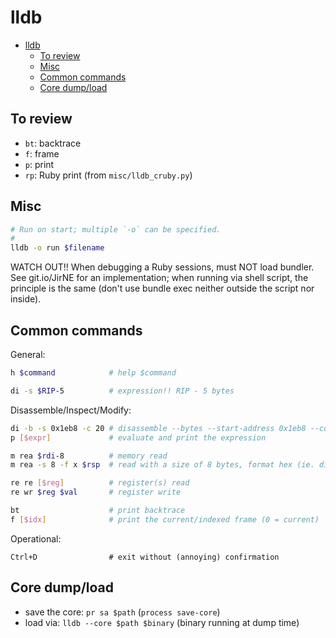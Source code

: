 # lldb

- [lldb](#lldb)
  - [To review](#to-review)
  - [Misc](#misc)
  - [Common commands](#common-commands)
  - [Core dump/load](#core-dumpload)

## To review

- `bt`: backtrace
- `f`: frame
- `p`: print
- `rp`: Ruby print (from ``misc/lldb_cruby.py``)

## Misc

```sh
# Run on start; multiple `-o` can be specified.
#
lldb -o run $filename
```

WATCH OUT!! When debugging a Ruby sessions, must NOT load bundler. See git.io/JirNE for an implementation; when running via shell script, the principle is the same (don't use bundle exec neither outside the script nor inside).

## Common commands

General:

```sh
h $command            # help $command

di -s $RIP-5          # expression!! RIP - 5 bytes
```

Disassemble/Inspect/Modify:

```sh
di -b -s 0x1eb8 -c 20 # disassemble --bytes --start-address 0x1eb8 --count 20
p [$expr]             # evaluate and print the expression

m rea $rdi-8          # memory read
m rea -s 8 -f x $rsp  # read with a size of 8 bytes, format hex (ie. display qwords)

re re [$reg]          # register(s) read
re wr $reg $val       # register write

bt                    # print backtrace
f [$idx]              # print the current/indexed frame (0 = current)
```

Operational:

```
Ctrl+D                # exit without (annoying) confirmation
```

## Core dump/load

- save the core: `pr sa $path` (`process save-core`)
- load via: `lldb --core $path $binary` (binary running at dump time)
